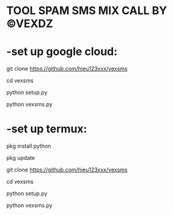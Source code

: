# TOOL SPAM SMS MIX CALL BY ©VEXDZ

# -set up google cloud:

git clone https://github.com/hieu123xxx/vexsms

cd vexsms

python setup.py

python vexsms.py

# -set up termux: 

pkg install python

pkg update

git clone https://github.com/hieu123xxx/vexsms

cd vexsms

python setup.py

python vexsms.py
